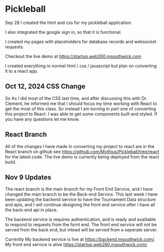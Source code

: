 # Pickleball
 
 Sep 28
 I created the html and css for my pickleball application.

I also integrated the google sign in, so that it is functional. 

I created my pages with placeholders for database records and websocket requests. 

Checkout the live demo at
https://startup.web260.msouthwick.com

I created everything in normal html / css / javascript but plan on converting it to a react app.

## Oct 12, 2024 CSS Change
So As I did most of the CSS last time, and after discussing this with Dr. Clement, he informed me that I should focus my time working with React to get the most of this class. So instead I am turning in part one of converting this project to React. I was able to get some components built and styled. If you have any questions let me know.

## React Branch
All of the changes I have made in converting my project to react are in the React branch on github see https://github.com/Mythius/Pickleball/tree/react for the latest code.
The live demo is currently being deployed from the react build. 

## Nov 9 Updates
The react branch is the main branch for my Front End Service, and I have changed the main branch to be the Back-end Service. This last week I have been updating the backend service to have the Tournament Data structure and apis, and I will continue designing the front end service after I have all the back-end api in place. 

The backend service is requires authentication, and is ready and availiable to respond to requests from the fornt end. The front end service will not be served from the back end, but intead will be served from a seperate server. 

Currently My backend service is live at https://backend.msouthwick.com/. 
My front end service is alive https://startup.web260.msouthwick.com/